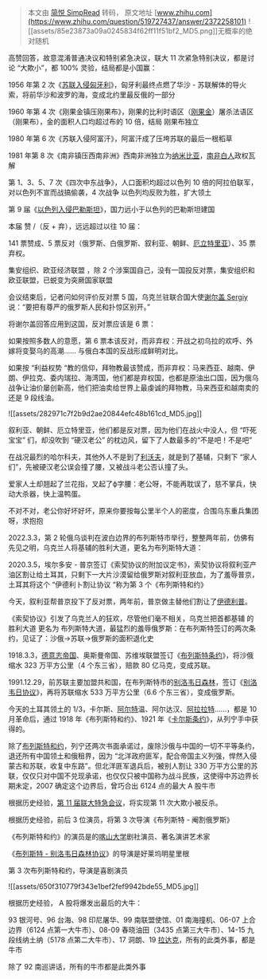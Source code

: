 > 本文由 [简悦 SimpRead](http://ksria.com/simpread/) 转码， 原文地址 [www.zhihu.com](https://www.zhihu.com/question/519727437/answer/2372258101) ![[assets/85e23873a09a0245834f62ff11f51bf2_MD5.png]]无概率的绝对随机

高赞回答，故意混淆普通决议和特别紧急决议，联大 11 次紧急特别决议，都是讨论 “大欺小”，都 100% 灵验，结局都是小国赢：

1956 年第 2 次《[苏联入侵匈牙利](https://www.zhihu.com/search?q=%E8%8B%8F%E8%81%94%E5%85%A5%E4%BE%B5%E5%8C%88%E7%89%99%E5%88%A9&search_source=Entity&hybrid_search_source=Entity&hybrid_search_extra=%7B%22sourceType%22%3A%22answer%22%2C%22sourceId%22%3A2372258101%7D)》，匈牙利最终点燃了华沙 - 苏联解体的导火索，将前华沙和波罗的海，变成北约里最反俄的一部分

1960 年第 4 次《刚果金镇压刚果布》，刚果的比利时语区（[刚果金](https://www.zhihu.com/search?q=%E5%88%9A%E6%9E%9C%E9%87%91&search_source=Entity&hybrid_search_source=Entity&hybrid_search_extra=%7B%22sourceType%22%3A%22answer%22%2C%22sourceId%22%3A2372258101%7D)）屠杀法语区（刚果布），金的面积人口均超过布的 10 倍，结局 刚果布独立

1980 年第 6 次《苏联入侵阿富汗》，阿富汗成了压垮苏联的最后一根稻草

1981 年第 8 次《南非镇压西南非洲》西南非洲独立为[纳米比亚](https://www.zhihu.com/search?q=%E7%BA%B3%E7%B1%B3%E6%AF%94%E4%BA%9A&search_source=Entity&hybrid_search_source=Entity&hybrid_search_extra=%7B%22sourceType%22%3A%22answer%22%2C%22sourceId%22%3A2372258101%7D)，[南非白人](https://www.zhihu.com/search?q=%E5%8D%97%E9%9D%9E%E7%99%BD%E4%BA%BA&search_source=Entity&hybrid_search_source=Entity&hybrid_search_extra=%7B%22sourceType%22%3A%22answer%22%2C%22sourceId%22%3A2372258101%7D)政权瓦解

第 1、3、5、7 次《四次中东战争》，人口面积均超过以色列 10 倍的阿拉伯联军，对以色列不宣而战搞偷袭，4 次战争 以色列均反败为胜，扩大领土

第 9 届《[以色列入侵巴勒斯坦](https://www.zhihu.com/search?q=%E4%BB%A5%E8%89%B2%E5%88%97%E5%85%A5%E4%BE%B5%E5%B7%B4%E5%8B%92%E6%96%AF%E5%9D%A6&search_source=Entity&hybrid_search_source=Entity&hybrid_search_extra=%7B%22sourceType%22%3A%22answer%22%2C%22sourceId%22%3A2372258101%7D)》，国力远小于以色列的巴勒斯坦建国

本届 赞 /（反 + 弃），远远超过以往 10 届：

141 票赞成、5 票反对（俄罗斯、白俄罗斯、叙利亚、朝鲜、[厄立特里亚](https://www.zhihu.com/search?q=%E5%8E%84%E7%AB%8B%E7%89%B9%E9%87%8C%E4%BA%9A&search_source=Entity&hybrid_search_source=Entity&hybrid_search_extra=%7B%22sourceType%22%3A%22answer%22%2C%22sourceId%22%3A2372258101%7D)）、35 票弃权。

集安组织、欧亚经济联盟 ，除 2 个涉案国自己，没有一国投反对票，集安组织和欧亚联盟，已蜕变为突厥国家联盟

会议结束后，记者问如何评价反对票 5 国，乌克兰驻联合国大使[谢尔盖 Sergiy](https://www.zhihu.com/search?q=%E8%B0%A2%E5%B0%94%E7%9B%96Sergiy&search_source=Entity&hybrid_search_source=Entity&hybrid_search_extra=%7B%22sourceType%22%3A%22answer%22%2C%22sourceId%22%3A2372258101%7D) 说：“要把有尊严的俄罗斯人民和扑惊区别开。”

将谢尔盖回答应用到这国，反对票应该是 6 票：

如果按照多数人的意愿，第 6 票本该反对，而非弃权：开战之初乌拉的欢呼、外嫁将变娶乌的高潮…… 与俄白本国的反战形成鲜明对比。

如果按 “利益权势 “教的信仰，拜物教最该赞成，而非弃权：马来西亚、越南、伊朗、伊拉克、委内瑞拉、海湾国，他们都是弃权国，也都是原油出口国，因为俄乌战争让油价屡创新高，他们把油卖给世界上最虔诚的拜物教，马来西亚和越南卖的还是 9 段线油。

![[assets/282971c7f2b9d2ae20844efc48b161cd_MD5.jpg]]

叙利亚、朝鲜、厄立特里亚，他们都是反对票，因为他们在战火中没人，但 “吓死宝宝” 们，却没吹到 “硬汉老公” 的枕边风，留下了人数最多的“不是吧！不是吧”

在战况最烈的哈尔科夫，其他外人不是到了[利沃夫](https://www.zhihu.com/search?q=%E5%88%A9%E6%B2%83%E5%A4%AB&search_source=Entity&hybrid_search_source=Entity&hybrid_search_extra=%7B%22sourceType%22%3A%22answer%22%2C%22sourceId%22%3A2372258101%7D)，就是到了基辅，只剩下 “家人们”，先被硬汉老公误会撞了腰，又被战斗老公否认撞了头。

爱家人土却翘起了兰花指，叉起了ф字腰：老公呀，不能再耽误了，慈不掌兵，快动大杀器，快上温鸭蛋。

不对不对，老公你好坏好坏，原来你要按每公里半个人的密度，合围乌东重兵集团呀，求抱抱

2022.3.3，第 2 轮俄乌谈判在波白边界的布列斯特市举行，整整两年前，仿佛有先见之明，乌克兰人将基辅的胜利大道，更名为布列斯特大道：

2020.3.5，埃尔多安 - 普京签订《索契协议的附加议定书》，索契协议将叙利亚产油区割让给土耳其，只剩下一大片沙漠留给俄罗斯对叙利亚放血，为了羞辱普京，土耳其将这个 “伊德利卜割让协议 “称为第 3 个《布列斯特和约》

今天，叙利亚帮普京投下了反对票，两年前，普京做主替他们割让了[伊德利普](https://www.zhihu.com/search?q=%E4%BC%8A%E5%BE%B7%E5%88%A9%E6%99%AE&search_source=Entity&hybrid_search_source=Entity&hybrid_search_extra=%7B%22sourceType%22%3A%22answer%22%2C%22sourceId%22%3A2372258101%7D)。

《索契协议》引发了乌克兰人的狂欢，尽管他们毫不相关，乌克兰把首都基辅 的 胜利大道 更名为 布列斯特大道，最猛烈的羞辱俄罗斯：在布列斯特签订的两次条约，见证了：沙俄→苏联→俄罗斯的面积退化史

1918.3.3，[德意志帝国](https://www.zhihu.com/search?q=%E5%BE%B7%E6%84%8F%E5%BF%97%E5%B8%9D%E5%9B%BD&search_source=Entity&hybrid_search_source=Entity&hybrid_search_extra=%7B%22sourceType%22%3A%22answer%22%2C%22sourceId%22%3A2372258101%7D)、奥斯曼帝国、苏维埃联盟签订《[布列斯特条约](https://www.zhihu.com/search?q=%E5%B8%83%E5%88%97%E6%96%AF%E7%89%B9%E6%9D%A1%E7%BA%A6&search_source=Entity&hybrid_search_source=Entity&hybrid_search_extra=%7B%22sourceType%22%3A%22answer%22%2C%22sourceId%22%3A2372258101%7D)》，将沙俄缩水 323 万平方公里（4 个东三省），赔款 80 亿马克，变成苏联。

1991.12.29，前苏联主要加盟共和国，在布列斯特市的[别洛韦日森林](https://www.zhihu.com/search?q=%E5%88%AB%E6%B4%9B%E9%9F%A6%E6%97%A5%E6%A3%AE%E6%9E%97&search_source=Entity&hybrid_search_source=Entity&hybrid_search_extra=%7B%22sourceType%22%3A%22answer%22%2C%22sourceId%22%3A2372258101%7D)，签订《[别洛韦日协议](https://www.zhihu.com/search?q=%E5%88%AB%E6%B4%9B%E9%9F%A6%E6%97%A5%E5%8D%8F%E8%AE%AE&search_source=Entity&hybrid_search_source=Entity&hybrid_search_extra=%7B%22sourceType%22%3A%22answer%22%2C%22sourceId%22%3A2372258101%7D)》，再将苏联缩水 533 万平方公里（6.6 个东三省），变成俄罗斯。

今天的土耳其领土的 1/3，卡尔斯、[阿尔特](https://www.zhihu.com/search?q=%E9%98%BF%E5%B0%94%E7%89%B9&search_source=Entity&hybrid_search_source=Entity&hybrid_search_extra=%7B%22sourceType%22%3A%22answer%22%2C%22sourceId%22%3A2372258101%7D)温、阿尔达汉、[阿拉拉特](https://www.zhihu.com/search?q=%E9%98%BF%E6%8B%89%E6%8B%89%E7%89%B9&search_source=Entity&hybrid_search_source=Entity&hybrid_search_extra=%7B%22sourceType%22%3A%22answer%22%2C%22sourceId%22%3A2372258101%7D)……，都是 10 月革命后，通过 1918 年《布列斯特和约》、1921 年《[卡尔斯条约](https://www.zhihu.com/search?q=%E5%8D%A1%E5%B0%94%E6%96%AF%E6%9D%A1%E7%BA%A6&search_source=Entity&hybrid_search_source=Entity&hybrid_search_extra=%7B%22sourceType%22%3A%22answer%22%2C%22sourceId%22%3A2372258101%7D)》，从列宁手中获得的。

除了[布列斯特和约](https://www.zhihu.com/search?q=%E5%B8%83%E5%88%97%E6%96%AF%E7%89%B9%E5%92%8C%E7%BA%A6&search_source=Entity&hybrid_search_source=Entity&hybrid_search_extra=%7B%22sourceType%22%3A%22answer%22%2C%22sourceId%22%3A2372258101%7D)，列宁还两次书面承诺过，废除沙俄与中国的一切不平等条约，退还所有中国领土和俄租界，因为 “北洋政府匪军，配合帝国主义列强，悍然入侵蒙古和苏联，收复中东路”。但北洋匪军退兵后，被别人割让 330 万平方公里的苏联，仅仅只对中国不兑现承诺，也仅仅只被中国称为战斗民族，这使得中苏边界长期未定，2007 确定这个边界后，曾巧合出 6124 点的最大 A 股牛市

根据历史经验，[第 11 届联大特急会议](https://www.zhihu.com/search?q=%E7%AC%AC11%E5%B1%8A%E8%81%94%E5%A4%A7%E7%89%B9%E6%80%A5%E4%BC%9A%E8%AE%AE&search_source=Entity&hybrid_search_source=Entity&hybrid_search_extra=%7B%22sourceType%22%3A%22answer%22%2C%22sourceId%22%3A2372258101%7D)，将实现第 11 次大欺小被反杀。

根据历史经验，前后 3 位演员，将第 3 次导演《布列斯特 - 阉割俄罗斯》

《布列斯特和约》的演员是的[喀山大学](https://www.zhihu.com/search?q=%E5%96%80%E5%B1%B1%E5%A4%A7%E5%AD%A6&search_source=Entity&hybrid_search_source=Entity&hybrid_search_extra=%7B%22sourceType%22%3A%22answer%22%2C%22sourceId%22%3A2372258101%7D)剧社演员、著名演讲艺术家

《[布列斯特 - 别洛韦日森林协议](https://www.zhihu.com/search?q=%E5%B8%83%E5%88%97%E6%96%AF%E7%89%B9-%E5%88%AB%E6%B4%9B%E9%9F%A6%E6%97%A5%E6%A3%AE%E6%9E%97%E5%8D%8F%E8%AE%AE&search_source=Entity&hybrid_search_source=Entity&hybrid_search_extra=%7B%22sourceType%22%3A%22answer%22%2C%22sourceId%22%3A2372258101%7D)》的导演是好莱坞明星里根

第 3 次布列斯特和约，导演是喜剧演员

![[assets/650f310779f343e1bef2fef9942bde55_MD5.jpg]]

根据历史经验， A 股将爆发出最后的大牛：

93 银河号、96 台海、98 印尼屠华、99 南联盟使馆、01 南海撞机、06-07 上合边界（6124 点第一大牛市）、08-09 春晓油田（3435 点第三大牛市）、14-15 九段线纳土纳（5178 点第二大牛市）、17 洞朗、19 [拉达克](https://www.zhihu.com/search?q=%E6%8B%89%E8%BE%BE%E5%85%8B&search_source=Entity&hybrid_search_source=Entity&hybrid_search_extra=%7B%22sourceType%22%3A%22answer%22%2C%22sourceId%22%3A2372258101%7D)，所有的此类外事，都是牛市

除了 92 南巡讲话，所有的牛市都是此类外事